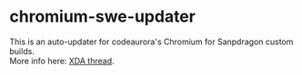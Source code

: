 # chromium-swe-updater
This is an auto-updater for codeaurora's Chromium for Sanpdragon custom builds. \
More info here: [XDA thread](https://forum.xda-developers.com/android/apps-games/app-code-aurora-s-chromium-swe-browser-t3603932/post72267191#post72267191).
